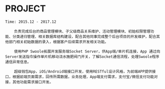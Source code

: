 PROJECT
==

`Time: 2015.12 - 2017.12`

``` text
    负责完成后台的商品管理模块、子父级商品关系维护、活动管理模块、初始权限管理功能、分类递归管理、相关数据库结构建设，配合其他同事完成整个后台项目的开发维护，配合其他部门相关初始数据的录入，根据客户后续需求开发相关功能。
```

``` text
    使用PHP Swoole拓展开发服务端Socket Server，供App端/单片机连接，App 通过向Server发送指令操作单片机移动浇水施肥阀门开关，了解Socket通信流程，处理Swoole程序通信异常信息。
```

``` text
    超级钱包App，iOS/Android端接口开发，使用RESTful设计风格，为前端APP提供接口，根据前端页面需求，回传所需数据，业务处理，App端支付需求，支付宝/微信支付功能对接，其他功能需求接口开发。
```